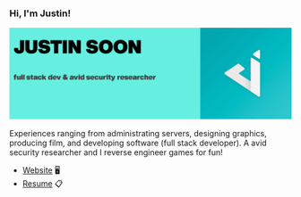 ### Hi, I'm Justin!
<img src="https://raw.githubusercontent.com/justinsoon/justinsoon/master/gh-banner.png" alt="banner thats says Justin Soon - full stack dev & avid security researcher, with a logo of a J">

Experiences ranging from administrating servers, designing graphics, producing film, and developing software (full stack developer). A avid security researcher and I reverse engineer games for fun!

- <a href="https://www.github.io/justinsoon">Website</a> 🖥️
- <a href="https://www.github.io/justinsoon/resume">Resume</a> 📋
